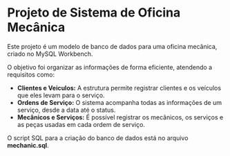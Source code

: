 # Projeto de Sistema de Oficina Mecânica

Este projeto é um modelo de banco de dados para uma oficina mecânica, criado no MySQL Workbench.

O objetivo foi organizar as informações de forma eficiente, atendendo a requisitos como:

* **Clientes e Veiculos:** A estrutura permite registrar clientes e os veículos que eles levam para o serviço.
* **Ordens de Serviço:** O sistema acompanha todas as informações de um serviço, desde a data até o status.
* **Mecânicos e Serviços:** É possível registrar os mecânicos, os serviços e as peças usadas em cada ordem de serviço.

O script SQL para a criação do banco de dados está no arquivo **mechanic.sql**.
